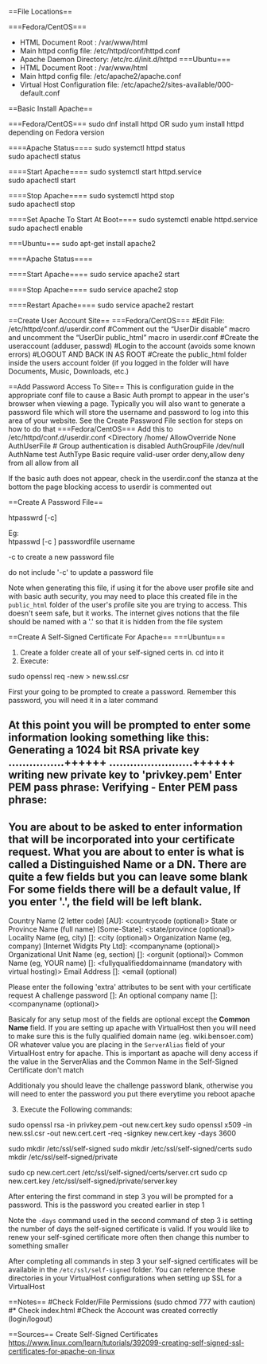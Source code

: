 ==File Locations==

===Fedora/CentOS===
* HTML Document Root : /var/www/html
* Main httpd config file: /etc/httpd/conf/httpd.conf
* Apache Daemon Directory: /etc/rc.d/init.d/httpd
===Ubuntu===
* HTML Document Root : /var/www/html
* Main httpd config file: /etc/apache2/apache.conf
* Virtual Host Configuration file: /etc/apache2/sites-available/000-default.conf

==Basic Install Apache==

===Fedora/CentOS===
sudo dnf install httpd OR sudo yum install httpd depending on Fedora version 

====Apache Status====
sudo systemctl httpd status<br>
sudo apachectl status

====Start Apache====
sudo systemctl start httpd.service<br>
sudo apachectl start

====Stop Apache====
sudo systemctl httpd stop<br>
sudo apachectl stop

====Set Apache To Start At Boot====
sudo systemctl enable httpd.service<br>
sudo apachectl enable

===Ubuntu===
sudo apt-get install apache2

====Apache Status====


====Start Apache====
sudo service apache2 start<br>

====Stop Apache====
sudo service apache2 stop<br>

====Restart Apache====
sudo service apache2 restart<br>

==Create User Account Site==
===Fedora/CentOS===
#Edit File: /etc/httpd/conf.d/userdir.conf
#Comment out the “UserDir disable” macro and uncomment the “UserDir public_html” macro in userdir.conf
#Create the useraccount (adduser, passwd)
#Login to the account (avoids some known errors)
#LOGOUT AND BACK IN AS ROOT
#Create the public_html folder inside the users account folder (if you logged in the folder will have Documents, Music, Downloads, etc.)

==Add Password Access To Site==
This is configuration guide in the appropriate conf file to cause a Basic Auth prompt to appear in the user's browser when viewing a page. Typically you will also want to generate a password file which will store the username and password to log into this area of your website. See the Create Password File section for steps on how to do that
===Fedora/CentOS===
Add this to /etc/httpd/conf.d/userdir.conf
 <nowiki>
<Directory /home/<username>
    AllowOverride None
    AuthUserFile <dirtopasswordfile>
    # Group authentication is disabled
    AuthGroupFile /dev/null
    AuthName test
    AuthType Basic
    <Limit GET>
        require valid-user
        order deny,allow
        deny from all
        allow from all
    </Limit>
</Directory></nowiki>

If the basic auth does not appear, check in the userdir.conf the stanza at the bottom the page blocking access to userdir is commented out

==Create A Password File==

htpasswrd [-c] <passwordfilename> <username>

Eg:<br>
htpasswd [-c ] passwordfile username

-c to create a new password file

do not include '-c' to update a password file


Note when generating this file, if using it for the above user profile site and with basic auth security, you may need to place this created file in the <code>public_html</code> folder of the user's profile site you are trying to access. This doesn't seem safe, but it works. The internet gives notions that the file should be named with a '.' so that it is hidden from the file system

==Create A Self-Signed Certificate For Apache==
===Ubuntu===
1. Create a folder create all of your self-signed certs in. cd into it<br>
2. Execute: 
 <nowiki>
sudo openssl req -new > new.ssl.csr</nowiki>

First your going to be prompted to create a password. Remember this password, you will need it in a later command

At this point you will be prompted to enter some information looking something like this:
 <nowiki>
Generating a 1024 bit RSA private key
................++++++
........................++++++
writing new private key to 'privkey.pem'
Enter PEM pass phrase:
Verifying - Enter PEM pass phrase:
-----
You are about to be asked to enter information that will be incorporated
into your certificate request.
What you are about to enter is what is called a Distinguished Name or a DN.
There are quite a few fields but you can leave some blank
For some fields there will be a default value,
If you enter '.', the field will be left blank.
-----
Country Name (2 letter code) [AU]: <countrycode (optional)>
State or Province Name (full name) [Some-State]: <state/province (optional)>
Locality Name (eg, city) []: <city (optional)>
Organization Name (eg, company) [Internet Widgits Pty Ltd]: <companyname (optional)>
Organizational Unit Name (eg, section) []: <orgunit (optional)>
Common Name (eg, YOUR name) []: <fullyqualifieddomainname (mandatory with virtual hosting)>
Email Address []: <email (optional)

Please enter the following 'extra' attributes
to be sent with your certificate request
A challenge password []: <leave blank>
An optional company name []: <companyname (optional)></nowiki>

Basicaly for any setup most of the fields are optional except the <b>Common Name</b> field. If you are setting up apache with VirtualHost then you will need to make sure this is the fully qualified domain name (eg. wiki.bensoer.com) OR whatever value you are placing in the <code>ServerAlias</code> field of your VirtualHost entry for apache. This is important as apache will deny access if the value in the ServerAlias and the Common Name in the Self-Signed Certificate don't match

Additionaly you should leave the challenge password blank, otherwise you will need to enter the password you put there everytime you reboot apache

3. Execute the Following commands:
 <nowiki>
sudo openssl rsa -in privkey.pem -out new.cert.key
sudo openssl x509 -in new.ssl.csr -out new.cert.cert -req -signkey new.cert.key -days 3600

sudo mkdir /etc/ssl/self-signed
sudo mkdir /etc/ssl/self-signed/certs
sudo mkdir /etc/ssl/self-signed/private

sudo cp new.cert.cert /etc/ssl/self-signed/certs/server.crt
sudo cp new.cert.key /etc/ssl/self-signed/private/server.key</nowiki>

After entering the first command in step 3 you will be prompted for a password. This is the password you created earlier in step 1

Note the <code>-days</code> command used in the second command of step 3 is setting the number of days the self-signed certificate is valid. If you would like to renew your self-sgined certificate more often then change this number to something smaller

After completing all commands in step 3 your self-signed certificates will be available in the <code>/etc/ssl/self-signed</code> folder. You can reference these directories in your VirtualHost configurations when setting up SSL for a VirtualHost

==Notes==
#Check Folder/File Permissions (sudo chmod 777 with caution)
#* Check index.html
#Check the Account was created correctly (login/logout)

==Sources==
Create Self-Signed Certificates
https://www.linux.com/learn/tutorials/392099-creating-self-signed-ssl-certificates-for-apache-on-linux

